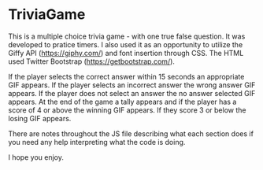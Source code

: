# TriviaGame

This is a multiple choice trivia game - with one true false question. It was developed to pratice timers. I also used it as an opportunity to utilize the Giffy API (https://giphy.com/) and font insertion through CSS. The HTML used Twitter Bootstrap (https://getbootstrap.com/).

If the player selects the correct answer within 15 seconds an appropriate GIF appears.
If the player selects an incorrect answer the wrong answer GIF appears.
If the player does not select an answer the no answer selected GIF appears.
At the end of the game a tally appears and if the player has a score of 4 or above the winning GIF appears. If they score 3 or below the losing GIF appears.

There are notes throughout the JS file describing what each section does if you need any help interpreting what the code is doing.

I hope you enjoy.